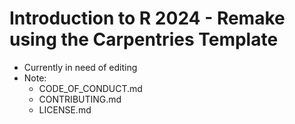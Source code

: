 # Introduction to R 2024 - Remake using the Carpentries Template

- Currently in need of editing
- Note:
     - CODE_OF_CONDUCT.md
     - CONTRIBUTING.md
     - LICENSE.md
